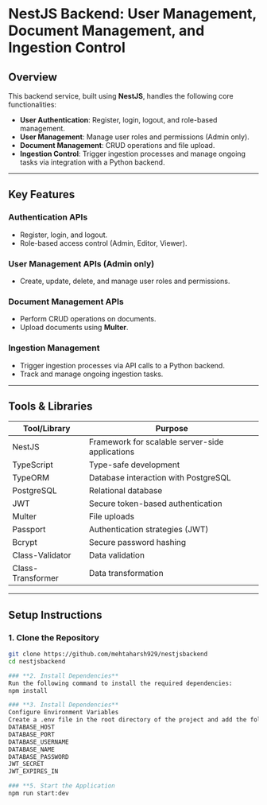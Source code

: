 # NestJS Backend: User Management, Document Management, and Ingestion Control

## Overview
This backend service, built using **NestJS**, handles the following core functionalities:

- **User Authentication**: Register, login, logout, and role-based management.
- **User Management**: Manage user roles and permissions (Admin only).
- **Document Management**: CRUD operations and file upload.
- **Ingestion Control**: Trigger ingestion processes and manage ongoing tasks via integration with a Python backend.

---

## Key Features

### **Authentication APIs**
- Register, login, and logout.
- Role-based access control (Admin, Editor, Viewer).

### **User Management APIs** (Admin only)
- Create, update, delete, and manage user roles and permissions.

### **Document Management APIs**
- Perform CRUD operations on documents.
- Upload documents using **Multer**.

### **Ingestion Management**
- Trigger ingestion processes via API calls to a Python backend.
- Track and manage ongoing ingestion tasks.

---

## Tools & Libraries

| **Tool/Library**   | **Purpose**                                      |
|---------------------|--------------------------------------------------|
| NestJS             | Framework for scalable server-side applications |
| TypeScript         | Type-safe development                           |
| TypeORM            | Database interaction with PostgreSQL            |
| PostgreSQL         | Relational database                             |
| JWT                | Secure token-based authentication               |
| Multer             | File uploads                                    |
| Passport           | Authentication strategies (JWT)                 |
| Bcrypt             | Secure password hashing                         |
| Class-Validator    | Data validation                                 |
| Class-Transformer  | Data transformation                             |

---

## Setup Instructions

### **1. Clone the Repository**
```bash
git clone https://github.com/mehtaharsh929/nestjsbackend
cd nestjsbackend

### **2. Install Dependencies**
Run the following command to install the required dependencies:
npm install

### **3. Install Dependencies**
Configure Environment Variables
Create a .env file in the root directory of the project and add the following variables:
DATABASE_HOST
DATABASE_PORT
DATABASE_USERNAME
DATABASE_NAME
DATABASE_PASSWORD
JWT_SECRET
JWT_EXPIRES_IN

### **5. Start the Application
npm run start:dev

